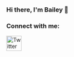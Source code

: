### Hi there, I'm Bailey 👋

<!--

-->

### Connect with me:

<a href="https://twitter.com/bailey_luu" target="_blank"> <img align= "left" alt="Twitter" width="40px" src="https://cdn.jsdelivr.net/npm/simple-icons@v3/icons/twitter.svg" ></a>

